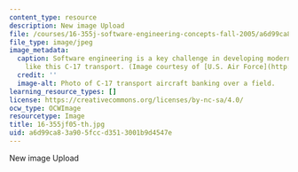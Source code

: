 ```yaml
---
content_type: resource
description: New image Upload
file: /courses/16-355j-software-engineering-concepts-fall-2005/a6d99ca83a905fccd3513001b9d4547e_16-355jf05-th.jpg
file_type: image/jpeg
image_metadata:
  caption: Software engineering is a key challenge in developing modern military aircraft
    like this C-17 transport. (Image courtesy of [U.S. Air Force](http://www.af.mil/).)
  credit: ''
  image-alt: Photo of C-17 transport aircraft banking over a field.
learning_resource_types: []
license: https://creativecommons.org/licenses/by-nc-sa/4.0/
ocw_type: OCWImage
resourcetype: Image
title: 16-355jf05-th.jpg
uid: a6d99ca8-3a90-5fcc-d351-3001b9d4547e
---
```

New image Upload